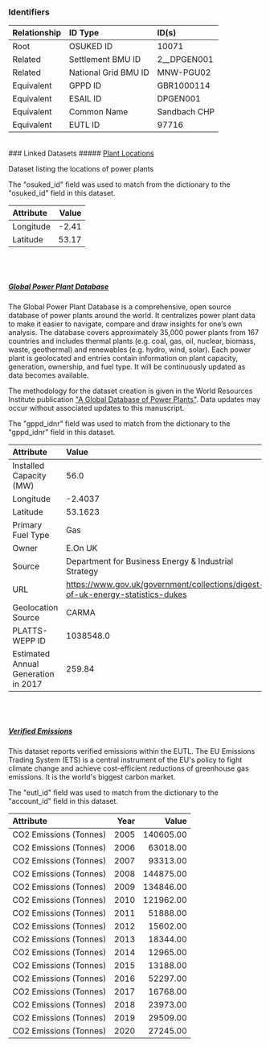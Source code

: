 ### Identifiers

| Relationship   | ID Type              | ID(s)        |
|:---------------|:---------------------|:-------------|
| Root           | OSUKED ID            | 10071        |
| Related        | Settlement BMU ID    | 2__DPGEN001  |
| Related        | National Grid BMU ID | MNW-PGU02    |
| Equivalent     | GPPD ID              | GBR1000114   |
| Equivalent     | ESAIL ID             | DPGEN001     |
| Equivalent     | Common Name          | Sandbach CHP |
| Equivalent     | EUTL ID              | 97716        |

<br>
### Linked Datasets
##### <a href="https://raw.githubusercontent.com/OSUKED/Dictionary-Datasets/main/datasets/plant-locations/datapackage.json">Plant Locations</a>

Dataset listing the locations of power plants

The "osuked_id" field was used to match from the dictionary to the "osuked_id" field in this dataset.

| Attribute   |   Value |
|:------------|--------:|
| Longitude   |   -2.41 |
| Latitude    |   53.17 |

<br><br>
##### <a href="https://raw.githubusercontent.com/OSUKED/Dictionary-Datasets/main/datasets/global-power-plant-database/datapackage.json">Global Power Plant Database</a>

The Global Power Plant Database is a comprehensive, open source database of power plants around the world. It centralizes power plant data to make it easier to navigate, compare and draw insights for one’s own analysis. The database covers approximately 35,000 power plants from 167 countries and includes thermal plants (e.g. coal, gas, oil, nuclear, biomass, waste, geothermal) and renewables (e.g. hydro, wind, solar). Each power plant is geolocated and entries contain information on plant capacity, generation, ownership, and fuel type. It will be continuously updated as data becomes available. 

The methodology for the dataset creation is given in the World Resources Institute publication ["A Global Database of Power Plants"](https://www.wri.org/research/global-database-power-plants). Data updates may occur without associated updates to this manuscript.

The "gppd_idnr" field was used to match from the dictionary to the "gppd_idnr" field in this dataset.

| Attribute                           | Value                                                                          |
|:------------------------------------|:-------------------------------------------------------------------------------|
| Installed Capacity (MW)             | 56.0                                                                           |
| Longitude                           | -2.4037                                                                        |
| Latitude                            | 53.1623                                                                        |
| Primary Fuel Type                   | Gas                                                                            |
| Owner                               | E.On UK                                                                        |
| Source                              | Department for Business Energy & Industrial Strategy                           |
| URL                                 | https://www.gov.uk/government/collections/digest-of-uk-energy-statistics-dukes |
| Geolocation Source                  | CARMA                                                                          |
| PLATTS-WEPP ID                      | 1038548.0                                                                      |
| Estimated Annual Generation in 2017 | 259.84                                                                         |

<br><br>
##### <a href="https://raw.githubusercontent.com/OSUKED/Dictionary-Datasets/main/datasets/verified-emissions/datapackage.json">Verified Emissions</a>

This dataset reports verified emissions within the EUTL. The EU Emissions Trading System (ETS) is a central instrument of the EU's policy to fight climate change and achieve cost-efficient reductions of greenhouse gas emissions. It is the world's biggest carbon market.

The "eutl_id" field was used to match from the dictionary to the "account_id" field in this dataset.

| Attribute              |   Year |     Value |
|:-----------------------|-------:|----------:|
| CO2 Emissions (Tonnes) |   2005 | 140605.00 |
| CO2 Emissions (Tonnes) |   2006 |  63018.00 |
| CO2 Emissions (Tonnes) |   2007 |  93313.00 |
| CO2 Emissions (Tonnes) |   2008 | 144875.00 |
| CO2 Emissions (Tonnes) |   2009 | 134846.00 |
| CO2 Emissions (Tonnes) |   2010 | 121962.00 |
| CO2 Emissions (Tonnes) |   2011 |  51888.00 |
| CO2 Emissions (Tonnes) |   2012 |  15602.00 |
| CO2 Emissions (Tonnes) |   2013 |  18344.00 |
| CO2 Emissions (Tonnes) |   2014 |  12965.00 |
| CO2 Emissions (Tonnes) |   2015 |  13188.00 |
| CO2 Emissions (Tonnes) |   2016 |  52297.00 |
| CO2 Emissions (Tonnes) |   2017 |  16768.00 |
| CO2 Emissions (Tonnes) |   2018 |  23973.00 |
| CO2 Emissions (Tonnes) |   2019 |  29509.00 |
| CO2 Emissions (Tonnes) |   2020 |  27245.00 |
